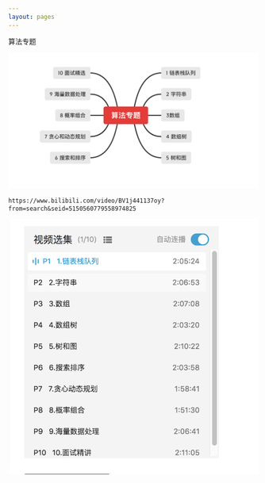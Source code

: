```yaml
---
layout: pages
---
```

算法专题



![image-20210516114605396](/images/image-20210516114605396.png)





```
https://www.bilibili.com/video/BV1j441137oy?from=search&seid=5150560779558974825
```

![image-20210516114211022](/images/image-20210516114211022.png)